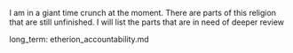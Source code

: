I am in a giant time crunch at the moment. There are parts of this religion that
are still unfinished. I will list the parts that are in need of deeper review

long_term:
etherion_accountability.md